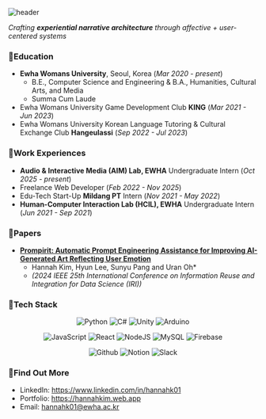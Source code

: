 ![header](https://capsule-render.vercel.app/api?type=waving&color=FF2020&height=200&section=header&text=Hannah%20Kim&fontSize=50&fontColor=ffffff)

*Crafting **experiential narrative architecture** through affective + user-centered systems*

### 🍓Education
* **Ewha Womans University**, Seoul, Korea (*Mar 2020 - present*)
  * B.E., Computer Science and Engineering & B.A., Humanities, Cultural Arts, and Media
  * Summa Cum Laude
* Ewha Womans University Game Development Club **KING** (*Mar 2021 - Jun 2023*)
* Ewha Womans University Korean Language Tutoring & Cultural Exchange Club **Hangeulassi** (*Sep 2022 - Jul 2023*)

### 🍓Work Experiences
* **Audio & Interactive Media (AIM) Lab, EWHA** Undergraduate Intern (*Oct 2025 - present*)
* Freelance Web Developer (*Feb 2022 - Nov 2025*)
* Edu-Tech Start-Up **Mildang PT** Intern (*Nov 2021 - May 2022*)
* **Human-Computer Interaction Lab (HCIL), EWHA** Undergraduate Intern (*Jun 2021 - Sep 2021*)

### 🍓Papers
* [**Prompirit: Automatic Prompt Engineering Assistance for Improving AI-Generated Art Reflecting User Emotion**](https://sites.google.com/view/prompirit/)
  * Hannah Kim, Hyun Lee, Sunyu Pang and Uran Oh*
  * _(2024 IEEE 25th International Conference on Information Reuse and Integration for Data Science (IRI))_

### 🍓Tech Stack
<div align=center>
  
  ![Python](https://img.shields.io/badge/python-3776AB?style=for-the-badge&logo=python&logoColor=white)
  ![C#](https://img.shields.io/badge/c%23-%23239120.svg?style=for-the-badge&logo=c-sharp&logoColor=white)
  ![Unity](https://img.shields.io/badge/unity-%23000000.svg?style=for-the-badge&logo=unity&logoColor=white)
  ![Arduino](https://img.shields.io/badge/-Arduino-00979D?style=for-the-badge&logo=Arduino&logoColor=white)

  ![JavaScript](https://img.shields.io/badge/javascript-%23F7DF1E.svg?style=for-the-badge&logo=javascript&logoColor=white)
  ![React](https://img.shields.io/badge/React-61DAFB.svg?style=for-the-badge&logo=React&logoColor=fff)
  ![NodeJS](https://img.shields.io/badge/node.js-6DA55F?style=for-the-badge&logo=node.js&logoColor=white)
  ![MySQL](https://img.shields.io/badge/mysql-4479A1?style=for-the-badge&logo=mysql&logoColor=white)
  ![Firebase](https://img.shields.io/badge/-Firebase-FFCA28?style=for-the-badge&logo=firebase&logoColor=white)

  ![Github](https://img.shields.io/badge/github-181717?style=for-the-badge&logo=github&logoColor=white)
  ![Notion](https://img.shields.io/badge/notion-ffffff?style=for-the-badge&logo=notion&logoColor=black)
  ![Slack](https://img.shields.io/badge/slack-4A154B?style=for-the-badge&logo=slack&logoColor=white)
  
</div>

### 🍓Find Out More
* LinkedIn: https://www.linkedin.com/in/hannahk01
* Portfolio: https://hannahkim.web.app
* Email: hannahk01@ewha.ac.kr
